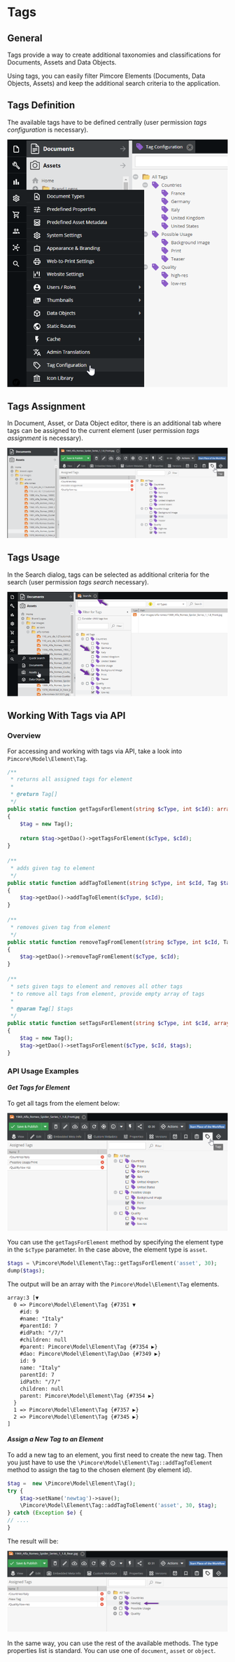 # Tags

## General

Tags provide a way to create additional taxonomies and classifications for Documents, Assets and Data Objects. 

Using tags, you can easily filter Pimcore Elements (Documents, Data Objects, Assets) and keep the additional search criteria to the application.

## Tags Definition

The available tags have to be defined centrally (user permission *tags configuration* is necessary).
 
![Tags Pimcore menu](../img/tags_menu.png)

## Tags Assignment

In Document, Asset, or Data Object editor, there is an additional tab 
where tags can be assigned to the current element (user permission *tags assignment* is necessary).

![Tags assignment](../img/tags_assignment.png)

## Tags Usage

In the Search dialog, tags can be selected as additional criteria for the search (user permission *tags search* necessary).

![Tags usage](../img/tags_filtering.png)

## Working With Tags via API

### Overview 

For accessing and working with tags via API, take a look into `Pimcore\Model\Element\Tag`.

```php
/**
 * returns all assigned tags for element
 *
 * @return Tag[]
 */
public static function getTagsForElement(string $cType, int $cId): array
{
    $tag = new Tag();

    return $tag->getDao()->getTagsForElement($cType, $cId);
}

/**
 * adds given tag to element
 */
public static function addTagToElement(string $cType, int $cId, Tag $tag): void
{
    $tag->getDao()->addTagToElement($cType, $cId);
}

/**
 * removes given tag from element
 */
public static function removeTagFromElement(string $cType, int $cId, Tag $tag): void
{
    $tag->getDao()->removeTagFromElement($cType, $cId);
}

/**
 * sets given tags to element and removes all other tags
 * to remove all tags from element, provide empty array of tags
 *
 * @param Tag[] $tags
 */
public static function setTagsForElement(string $cType, int $cId, array $tags): void
{
    $tag = new Tag();
    $tag->getDao()->setTagsForElement($cType, $cId, $tags);
}
```

### API Usage Examples

#### *Get Tags for Element*

To get all tags from the element below: 

![API for gettings tags for the shown demo asset.](../img/tags_api_get_tags.png)

You can use the `getTagsForElement` method by specifying the element type in the `$cType` parameter. 
In the case above, the element type is `asset`. 

```php
$tags = \Pimcore\Model\Element\Tag::getTagsForElement('asset', 30);
dump($tags);
```

The output will be an array with the `Pimcore\Model\Element\Tag` elements.

```
array:3 [▼
  0 => Pimcore\Model\Element\Tag {#7351 ▼
    #id: 9
    #name: "Italy"
    #parentId: 7
    #idPath: "/7/"
    #children: null
    #parent: Pimcore\Model\Element\Tag {#7354 ▶}
    #dao: Pimcore\Model\Element\Tag\Dao {#7349 ▶}
    id: 9
    name: "Italy"
    parentId: 7
    idPath: "/7/"
    children: null
    parent: Pimcore\Model\Element\Tag {#7354 ▶}
  }
  1 => Pimcore\Model\Element\Tag {#7357 ▶}
  2 => Pimcore\Model\Element\Tag {#7345 ▶}
]  
```

#### *Assign a New Tag to an Element*

To add a new tag to an element, you first need to create the new tag. Then you just have to use the `\Pimcore\Model\Element\Tag::addTagToElement` method to assign the tag to the chosen element (by element id).

```php
$tag =  new \Pimcore\Model\Element\Tag();
try {
    $tag->setName('newtag')->save();
    \Pimcore\Model\Element\Tag::addTagToElement('asset', 30, $tag);
} catch (Exception $e) {
// ....
}

```

The result will be:

![Assign new tag by API](../img/tags_api_assign_new_element.png)

In the same way, you can use the rest of the available methods. 
The type properties list is standard. You can use one of `document`, `asset` or `object`.
 
 
